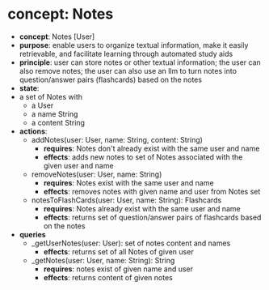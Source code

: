 # concept: Notes

- **concept**: Notes \[User]
- **purpose**: enable users to organize textual information, make it easily retrievable, and facilitate learning through automated study aids
- **principle**: 
	user can store notes or other textual information; 
	the user can also remove notes;
    the user can also use an llm to turn notes into question/answer pairs (flashcards) based on the notes
- **state**:
 - a set of Notes with
	 - a User
	 - a name String
	 - a content String
- **actions**: 
	- addNotes(user: User, name: String, content: String)
		- **requires**: Notes don't already exist with the same user and name
		- **effects**: adds new notes to set of Notes associated with the given user and name
	- removeNotes(user: User, name: String)
		- **requires**: Notes exist with the same user and name
		- **effects**: removes notes with given name and user from Notes set
	- notesToFlashCards(user: User, name: String): Flashcards
		- **requires**: Notes already exist with the same user and name
		- **effects**: returns set of question/answer pairs of flashcards based on the notes
- **queries**
	- \_getUserNotes(user: User): set of notes content and names
		- **effects**: returns set of all Notes of given user
	- \_getNotes(user: User, name: String): String
		- **requires**: notes exist of given name and user
		- **effects**: returns content of given notes